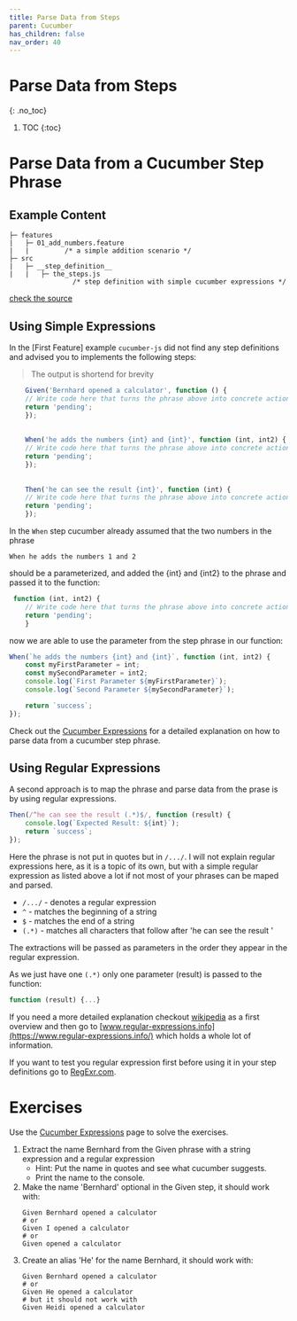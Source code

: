 ```yaml
---
title: Parse Data from Steps
parent: Cucumber
has_children: false
nav_order: 40
---
```


# Parse Data from Steps
{: .no_toc}

1. TOC
{:toc}

# Parse Data from a Cucumber Step Phrase

## Example Content

```text
├─ features
|   ├─ 01_add_numbers.feature 
|   |         /* a simple addition scenario */
├─ src
|   ├─ __step_definition__
|   |   ├─ the_steps.js
                /* step definition with simple cucumber expressions */
```

[check the source](https://github.com/andy-schulz/thekla-examples/tree/master/courses/cucumber/04_Parse_Data_from_the_Step_Phrases)


## Using Simple Expressions

In the [First Feature] example ``cucumber-js`` did not find any step definitions and advised you
to implements the following steps:

> The output is shortend for brevity

````javascript
    Given('Bernhard opened a calculator', function () {
    // Write code here that turns the phrase above into concrete actions
    return 'pending';
    });
    
    
    When('he adds the numbers {int} and {int}', function (int, int2) {
    // Write code here that turns the phrase above into concrete actions
    return 'pending';
    });
    
    
    Then('he can see the result {int}', function (int) {
    // Write code here that turns the phrase above into concrete actions
    return 'pending';
    });

````

In the ``When`` step cucumber already assumed that the two numbers in the phrase
    
````gherkin
When he adds the numbers 1 and 2
````

should be a parameterized, and added the {int} and {int2} to the phrase and passed it
to the function:

````javascript
 function (int, int2) {
    // Write code here that turns the phrase above into concrete actions
    return 'pending';
    }
````

now we are able to use the parameter from the step phrase in our function:

````javascript
When(`he adds the numbers {int} and {int}`, function (int, int2) {
    const myFirstParameter = int;
    const mySecondParameter = int2;
    console.log(`First Parameter ${myFirstParameter}`);
    console.log(`Second Parameter ${mySecondParameter}`);

    return `success`;
});
````

Check out the [Cucumber Expressions](https://cucumber.io/docs/cucumber/cucumber-expressions/)
for a detailed explanation on how to parse data from a cucumber step phrase.

## Using Regular Expressions

A second approach is to map the phrase and parse data from the prase is 
by using regular expressions.

````javascript
Then(/^he can see the result (.*)$/, function (result) {
    console.log(`Expected Result: ${int}`);
    return `success`;
});
````

Here the phrase is not put in quotes but in ``/.../``. I will not explain regular expressions 
here, as it is a topic of its own, but with a simple regular expression as listed above
a lot if not most of your phrases can be maped and parsed.

* ``/.../`` - denotes a regular expression
* ``^`` - matches the beginning of a string
* ``$`` - matches the end of a string
* ``(.*)`` - matches all characters that follow after 'he can see the result '

The extractions will be passed as parameters in the order they appear in the regular expression.

As we just have one ``(.*)`` only one parameter (result) is passed to the function:

````javascript
function (result) {...}
````

If you need a more detailed explanation checkout [wikipedia](https://en.wikipedia.org/wiki/Regular_expression)
as a first overview and then go to [www.regular-expressions.info](https://www.regular-expressions.info/)
which holds a whole lot of information.

If you want to test you regular expression first before using it in your
step definitions go to [RegExr.com](https://regexr.com/).

# Exercises

Use the [Cucumber Expressions](https://cucumber.io/docs/cucumber/cucumber-expressions/) page to solve the exercises.

1. Extract the name Bernhard from the Given phrase with a string expression and a regular expression
    * Hint: Put the name in quotes and see what cucumber suggests.
    * Print the name to the console.
1. Make the name 'Bernhard' optional in the Given step, it should work with:
    ````gherkin
    Given Bernhard opened a calculator
    # or
    Given I opened a calculator
    # or 
    Given opened a calculator
    ````
1. Create an alias 'He' for the name Bernhard, it should work with:
    ````gherkin
    Given Bernhard opened a calculator
    # or
    Given He opened a calculator
    # but it should not work with
    Given Heidi opened a calculator
    ````


